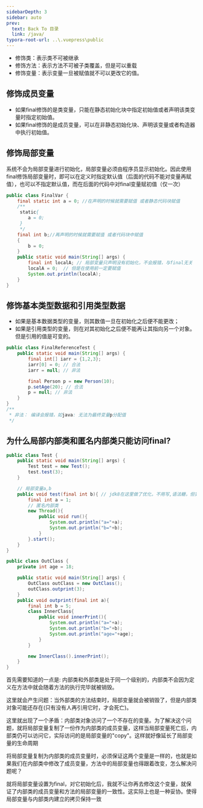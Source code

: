 ```yaml
---
sidebarDepth: 3
sidebar: auto
prev:
  text: Back To 目录
  link: /java/
typora-root-url: ..\.vuepress\public
---
```






- 修饰类：表示类不可被继承
- 修饰方法：表示方法不可被子类覆盖，但是可以重载
- 修饰变量：表示变量一旦被赋值就不可以更改它的值。



## 修饰成员变量

- 如果final修饰的是类变量，只能在静态初始化块中指定初始值或者声明该类变量时指定初始值。
- 如果final修饰的是成员变量，可以在非静态初始化块、声明该变量或者构造器中执行初始值。



## 修饰局部变量

系统不会为局部变量进行初始化，局部变量必须由程序员显示初始化。因此使用final修饰局部变量时，即可以在定义时指定默认值（后面的代码不能对变量再赋值），也可以不指定默认值，而在后面的代码中对final变量赋初值（仅一次）

```java
public class FinalVar {
    final static int a = 0; //在声明的时候就需要赋值 或者静态代码块赋值
    /**
     static{
        a = 0;
     }
     */
    final int b;//再声明的时候就需要赋值 或者代码块中赋值
    {
        b = 0;
    }
    public static void main(String[] args) {
        final int localA; // 局部变量只声明没有初始化，不会报错，与final无关
        localA = 0;  // 但是在使用前一定要赋值
        System.out.println(localA);
    }
}
```



## 修饰基本类型数据和引用类型数据

- 如果是基本数据类型的变量，则其数值一旦在初始化之后便不能更改；
- 如果是引用类型的变量，则在对其初始化之后便不能再让其指向另一个对象。但是引用的值是可变的。

```java
public class FinalReferenceTest {
    public static void main(String[] args) {
        final int[] iarr = {1,2,3};
        iarr[0] = 0; // 合法
        iarr = null; // 非法

        final Person p = new Person(10);
        p.setAge(20); // 合法
        p = null; // 非法
    }
}
/**
 * 非法： 编译会报错，如java: 无法为最终变量p分配值
 */
```



## 为什么局部内部类和匿名内部类只能访问final?



```java
public class Test {
    public static void main(String[] args) {
        Test test = new Test();
        test.test(3);
    }

    // 局部变量a,b
    public void test(final int b){ // jdk8在这里做了优化，不用写,语法糖，但实际上也是有的，也不能修改
        final int a = 1;
        // 匿名内部类
        new Thread(){
            public void run(){
                System.out.println("a="+a);
                System.out.println("b="+b);
            }
        }.start();
    }
}
```



```java
public class OutClass {
    private int age = 18;

    public static void main(String[] args) {
        OutClass outClass = new OutClass();
        outClass.outprint(3);
    }
    public void outprint(final int a){
        final int b = 5;
        class InnerClass{
            public void innerPrint(){
                System.out.println("a="+a);
                System.out.println("b="+b);
                System.out.println("age="+age);
            }
        }

        new InnerClass().innerPrint();
    }
}
```



首先需要知道的一点是: 内部类和外部类是处于同一个级别的，内部类不会因为定义在方法中就会随着方法的执行完毕就被销毁。

这里就会产生问题：当外部类的方法结束时，局部变量就会被销毁了，但是内部类对象可能还存在(只有没有人再引用它时，才会死亡)。

这里就出现了一个矛盾：内部类对象访问了一个不存在的变量。为了解决这个问题，就将局部变量复制了一份作为内部类的成员变量，这样当局部变量死亡后，内部类仍可以访问它，实际访问的是局部变量的"copy"。这样就好像延长了局部变量的生命周期

将局部变量复制为内部类的成员变量时，必须保证这两个变量是一样的，也就是如果我们在内部类中修改了成员变量，方法中的局部变量也得跟着改变，怎么解决问题呢？

就将局部变量设置为final，对它初始化后，我就不让你再去修改这个变量，就保证了内部类的成员变量和方法的局部变量的一致性。这实际上也是一种妥协。使得局部变量与内部类内建立的拷贝保持一致



